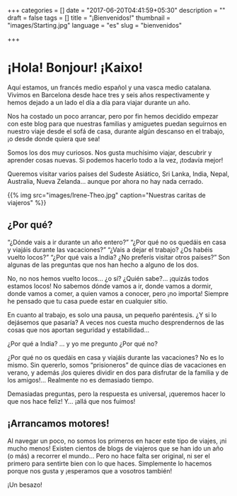 +++
categories = []
date = "2017-06-20T04:41:59+05:30"
description = ""
draft = false
tags = []
title = "¡Bienvenidos!"
thumbnail = "images/Starting.jpg"
language = "es"
slug = "bienvenidos"



+++

# ¡Hola! Bonjour! ¡Kaixo!

Aquí estamos, un francés medio español y una vasca medio catalana. Vivimos en Barcelona desde hace tres y seis años respectivamente y hemos dejado a un lado el día a día para viajar durante un año.

Nos ha costado un poco arrancar, pero por fin hemos decidido empezar con este blog para que nuestras familias y amiguetes puedan seguirnos en nuestro viaje desde el sofá de casa, durante algún descanso en el trabajo, ¡o desde donde quiera que sea!

Somos los dos muy curiosos. Nos gusta muchísimo viajar, descubrir y aprender cosas nuevas. Si podemos hacerlo todo a la vez, ¡todavía mejor!

Queremos visitar varios países del Sudeste Asiático, Sri Lanka, India, Nepal, Australia, Nueva Zelanda… aunque por ahora no hay nada cerrado. 

{{% img src="images/Irene-Theo.jpg" caption="Nuestras caritas de viajeros" %}}

## ¿Por qué?

“¿Dónde vais a ir durante un año entero?” “¿Por qué no os quedáis en casa y viajáis durante las vacaciones?” “¿Vais a dejar el trabajo? ¿Os habéis vuelto locos?” “¿Por qué vais a India? ¿No preferís visitar otros países?” Son algunas de las preguntas que nos han hecho a alguno de los dos.

No, no nos hemos vuelto locos… ¿o sí? ¿Quién sabe?… ¡quizás todos estamos locos!
No sabemos dónde vamos a ir, donde vamos a dormir, donde vamos a comer, a quien vamos a conocer, pero ¡no importa! Siempre he pensado que tu casa puede estar en cualquier sitio. 

En cuanto al trabajo, es solo una pausa, un pequeño paréntesis.  ¿Y si lo dejásemos que pasaría? A veces nos cuesta mucho desprendernos de las cosas que nos aportan seguridad y estabilidad... 

¿Por qué a India? … y yo me pregunto ¿Por qué no?

¿Por qué no os quedáis en casa y viajáis durante las vacaciones? No es lo mismo. Sin quererlo, somos “prisioneros” de quince días de vacaciones en verano, y además ¡los quieres dividir en dos para disfrutar de la familia y de los amigos!… Realmente no es demasiado tiempo.

Demasiadas preguntas, pero la respuesta es universal, ¡queremos hacer lo que nos hace feliz! Y… ¡allá que nos fuimos!

## ¡Arrancamos motores!

Al navegar un poco, no somos los primeros en hacer este tipo de viajes, ¡ni mucho menos! Existen cientos de blogs de viajeros que se han ido un año (o más) a recorrer el mundo… Pero no hace falta ser original, ni ser el primero para sentirte bien con lo que haces. 
Simplemente lo hacemos porque nos gusta y ¡esperamos que a vosotros también!

¡Un besazo!